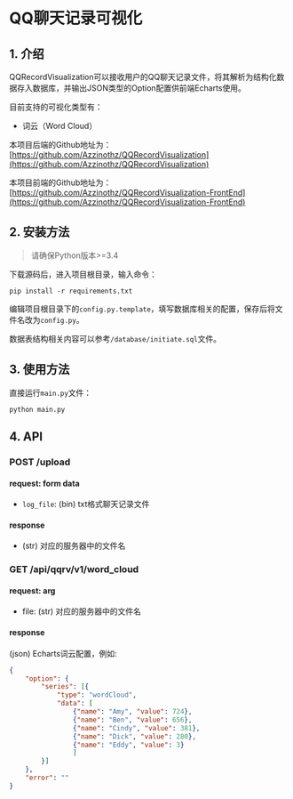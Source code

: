 # QQ聊天记录可视化

## 1. 介绍
QQRecordVisualization可以接收用户的QQ聊天记录文件，将其解析为结构化数据存入数据库，并输出JSON类型的Option配置供前端Echarts使用。

目前支持的可视化类型有：
- 词云（Word Cloud）

本项目后端的Github地址为：[https://github.com/Azzinothz/QQRecordVisualization](https://github.com/Azzinothz/QQRecordVisualization)

本项目前端的Github地址为：[https://github.com/Azzinothz/QQRecordVisualization-FrontEnd](https://github.com/Azzinothz/QQRecordVisualization-FrontEnd)

## 2. 安装方法
>请确保Python版本>=3.4

下载源码后，进入项目根目录，输入命令：
```shell
pip install -r requirements.txt
```

编辑项目根目录下的`config.py.template`，填写数据库相关的配置，保存后将文件名改为`config.py`。

数据表结构相关内容可以参考`/database/initiate.sql`文件。

## 3. 使用方法
直接运行`main.py`文件：
```shell
python main.py
```

## 4. API

### POST /upload

#### request: form data

- `log_file`: (bin) txt格式聊天记录文件

#### response

- (str) 对应的服务器中的文件名

### GET /api/qqrv/v1/word_cloud

#### request: arg
- file: (str) 对应的服务器中的文件名

#### response
(json) Echarts词云配置，例如:
```json
{
    "option": {
        "series": [{
            "type": "wordCloud",
            "data": [
                {"name": "Amy", "value": 724}, 
                {"name": "Ben", "value": 656}, 
                {"name": "Cindy", "value": 381}, 
                {"name": "Dick", "value": 280}, 
                {"name": "Eddy", "value": 3}
                ]
        }]
    }, 
    "error": ""
}
```